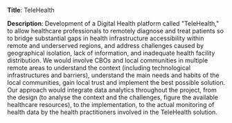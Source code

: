 **Title**: TeleHealth

**Description**: Development of a Digital Health platform called "TeleHealth," to allow healthcare professionals to remotely diagnose and treat patients so to bridge substantial gaps in health infrastructure accessibility within remote and underserved regions, and address challenges caused by geographical isolation, lack of information, and inadequate health facility distribution.  We would involve CBOs and local communities in multiple remote areas to understand the context (including technological infrastructures and barriers), understand the main needs and habits of the local communities, gain local trust and implement the best possible solution.
Our approach would integrate data analytics throughout the project, from the design (to analyse the context and the challenges, figure the available healthcare resources), to the implementation, to the actual monitoring of health data by the health practitioners involved in the TeleHealth solution. 
